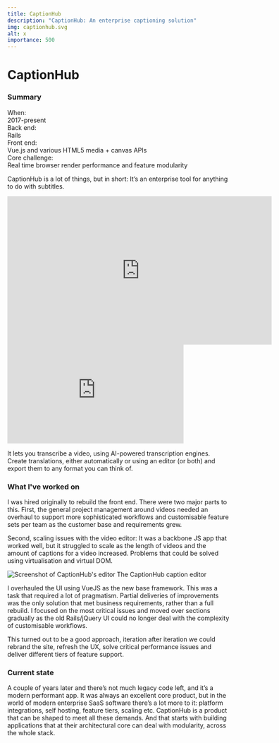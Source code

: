 ```yaml
---
title: CaptionHub
description: "CaptionHub: An enterprise captioning solution"
img: captionhub.svg
alt: x
importance: 500
---
```


# CaptionHub

### Summary

<div class="grid grid-cols-3">
  <div class="font-bold">When:</div>
  <div class="col-span-2">2017-present</div>
</div>
<div class="grid grid-cols-3">
  <div class="font-bold">Back end:</div>
  <div class="col-span-2">Rails</div>
</div>
<div class="grid grid-cols-3">
  <div class="font-bold">Front end:</div>
  <div class="col-span-2">Vue.js and various HTML5 media + canvas APIs</div>
</div>
<div class="grid grid-cols-3">
  <div class="font-bold">Core challenge:</div>
  <div class="col-span-2">Real time browser render performance and feature modularity</div>
</div>

CaptionHub is a lot of things, but in short: It’s an enterprise tool for
anything to do with subtitles.

<div>
  <iframe
    allowtransparency="true"
    title="Wistia video player"
    allowFullscreen
    frameborder="0"
    scrolling="no"
    class="wistia_embed mx-auto hidden md:block"
    name="wistia_embed"
    src="https://fast.wistia.net/embed/iframe/57crmj04yq"
    width="600"
    height="336">
  </iframe>

  <!-- sm screen embed version -->
  <iframe
    allowtransparency="true"
    title="Wistia video player"
    allowFullscreen
    frameborder="0"
    scrolling="no"
    class="wistia_embed mx-auto md:hidden"
    name="wistia_embed"
    src="https://fast.wistia.net/embed/iframe/57crmj04yq"
    width="400"
    height="224">
  </iframe>
</div>

It lets you transcribe a video, using AI-powered transcription engines. Create
translations, either automatically or using an editor (or both) and export them
to any format you can think of.

### What I've worked on

I was hired originally to rebuild the front end. There were two major parts to
this. First, the general project management around videos needed an overhaul to
support more sophisticated workflows and customisable feature sets per team as
the customer base and requirements grew.

Second, scaling issues with the video editor: It was a backbone JS app that
worked well, but it struggled to scale as the length of videos and the amount
of captions for a video increased. Problems that could be solved using
virtualisation and virtual DOM.

<img style="margin-bottom: 0;" src="/screenshots/captionhub.webp" alt="Screenshot of CaptionHub's editor" />
<span class="text-sm italic">The CaptionHub caption editor</span>

I overhauled the UI using VueJS as the new base framework. This was a task that
required a lot of pragmatism. Partial deliveries of improvements was the only
solution that met business requirements, rather than a full rebuild.  I focused
on the most critical issues and moved over sections gradually as the old
Rails/jQuery UI could no longer deal with the complexity of customisable
workflows.

This turned out to be a good approach, iteration after iteration we could
rebrand the site, refresh the UX, solve critical performance issues and deliver
different tiers of feature support.

### Current state

A couple of years later and there’s not much legacy code left, and it’s a
modern performant app. It was always an excellent core product, but in the
world of modern enterprise SaaS software there’s a lot more to it:
platform integrations, self hosting, feature tiers, scaling etc. CaptionHub is
a product that can be shaped to meet all these demands. And that starts with
building applications that at their architectural core can deal with
modularity, across the whole stack.
